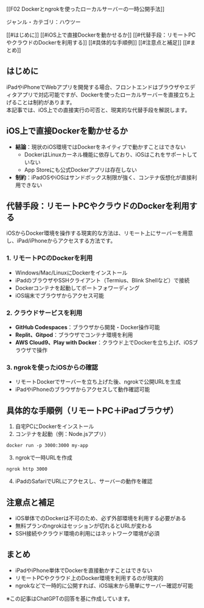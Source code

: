 [[F02 Dockerとngrokを使ったローカルサーバーの一時公開手法]]

ジャンル・カテゴリ：ハウツー

[[#はじめに]]
[[#iOS上で直接Dockerを動かせるか]]
[[#代替手段：リモートPCやクラウドのDockerを利用する]]
[[#具体的な手順例]]
[[#注意点と補足]]
[[#まとめ]]

## はじめに
iPadやiPhoneでWebアプリを開発する場合、フロントエンドはブラウザやエディタアプリで対応可能ですが、Dockerを使ったローカルサーバーを直接立ち上げることは制約があります。  
本記事では、iOS上での直接実行の可否と、現実的な代替手段を解説します。

## iOS上で直接Dockerを動かせるか
- **結論**：現状のiOS環境ではDockerをネイティブで動かすことはできない
  - DockerはLinuxカーネル機能に依存しており、iOSはこれをサポートしていない
  - App Storeにも公式Dockerアプリは存在しない
- **制約**：iPadOSやiOSはサンドボックス制限が強く、コンテナ仮想化が直接利用できない

## 代替手段：リモートPCやクラウドのDockerを利用する
iOSからDocker環境を操作する現実的な方法は、リモート上にサーバーを用意し、iPad/iPhoneからアクセスする方法です。

### 1. リモートPCのDockerを利用
- Windows/Mac/LinuxにDockerをインストール
- iPadのブラウザやSSHクライアント（Termius、Blink Shellなど）で接続
- Dockerコンテナを起動してポートフォワーディング
- iOS端末でブラウザからアクセス可能

### 2. クラウドサービスを利用
- **GitHub Codespaces**：ブラウザから開発・Docker操作可能
- **Replit、Gitpod**：ブラウザでコンテナ環境を利用
- **AWS Cloud9、Play with Docker**：クラウド上でDockerを立ち上げ、iOSブラウザで操作

### 3. ngrokを使ったiOSからの確認
- リモートDockerでサーバーを立ち上げた後、ngrokで公開URLを生成
- iPadやiPhoneのブラウザからアクセスして動作確認可能

## 具体的な手順例（リモートPC＋iPadブラウザ）
1. 自宅PCにDockerをインストール
2. コンテナを起動（例：Node.jsアプリ）
```
docker run -p 3000:3000 my-app
```
3. ngrokで一時URLを作成
```
ngrok http 3000
```
4. iPadのSafariでURLにアクセスし、サーバーの動作を確認

## 注意点と補足
- iOS単体でのDockerは不可のため、必ず外部環境を利用する必要がある
- 無料プランのngrokはセッションが切れるとURLが変わる
- SSH接続やクラウド環境の利用にはネットワーク環境が必須

## まとめ
- iPadやiPhone単体でDockerを直接動かすことはできない
- リモートPCやクラウド上のDocker環境を利用するのが現実的
- ngrokなどで一時的に公開すれば、iOS端末から簡単にサーバー確認が可能

※この記事はChatGPTの回答を基に作成しています。